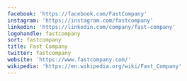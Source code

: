 ```yaml
---
facebook: 'https://facebook.com/FastCompany'
instagram: 'https://instagram.com/fastcompany'
linkedin: 'https://linkedin.com/company/fast-company'
logohandle: fastcompany
sort: fastcompany
title: Fast Company
twitter: fastcompany
website: 'https://www.fastcompany.com/'
wikipedia: 'https://en.wikipedia.org/wiki/Fast_Company'
---
```

